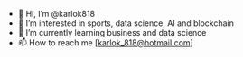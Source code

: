 - 👋 Hi, I’m @karlok818
- 👀 I’m interested in sports, data science, AI and blockchain
- 🌱 I’m currently learning business and data science
- 📫 How to reach me [karlok_818@hotmail.com]

<!---
karlok818/karlok818 is a ✨ special ✨ repository because its `README.md` (this file) appears on your GitHub profile.
You can click the Preview link to take a look at your changes.
--->
